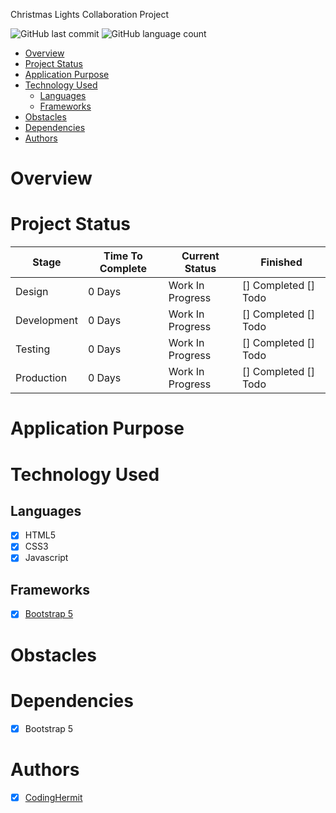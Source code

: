 Christmas Lights Collaboration Project

![GitHub last commit](https://img.shields.io/github/last-commit/ASimpleCodingHermit/Christmas-Lights)
![GitHub language count](https://img.shields.io/github/languages/count/ASimpleCodingHermit/Christmas-Lights)

- [Overview](#overview)
- [Project Status](#project-status)
- [Application Purpose](#application-purpose)
- [Technology Used](#technology-used)
  - [Languages](#languages)
  - [Frameworks](#frameworks)
- [Obstacles](#obstacles)
- [Dependencies](#dependencies)
- [Authors](#authors)

# Overview

# Project Status

| Stage       | Time To Complete | Current Status   | Finished             |
| ----------- | ---------------- | ---------------- | -------------------- |
| Design      | 0 Days           | Work In Progress | [] Completed [] Todo |
| Development | 0 Days           | Work In Progress | [] Completed [] Todo |
| Testing     | 0 Days           | Work In Progress | [] Completed [] Todo |
| Production  | 0 Days           | Work In Progress | [] Completed [] Todo |

# Application Purpose

# Technology Used

## Languages

- [x] HTML5
- [x] CSS3
- [x] Javascript

## Frameworks

- [x] [Bootstrap 5](https://getbootstrap.com/)

# Obstacles

# Dependencies

- [x] Bootstrap 5

# Authors

- [x] [CodingHermit](www.github.com/ASimpleCodingHermit)
